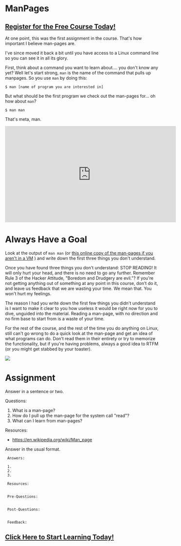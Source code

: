 # ManPages
##  [Register for the Free Course Today!](https://roppers.thinkific.com/courses/computing-fundamentals)
At one point, this was the first assignment in the course. That's how important I believe man-pages are. 

I've since moved it back a bit until you have access to a Linux command line so you can see it in all its glory.

First, think about a command you want to learn about.... you don't know any yet? Well let's start strong, ```man``` is the name of the command that pulls up manpages. So you use ```man``` by doing this:

```
$ man [name of program you are interested in]
```

But what should be the first program we check out the man-pages for... oh how about ```man```?

```
$ man man
```

That's meta, man. 

<iframe width="560" height="315" src="https://www.youtube.com/embed/kI1PWcTe0W4" title="YouTube video player" frameborder="0" allow="accelerometer; autoplay; clipboard-write; encrypted-media; gyroscope; picture-in-picture" allowfullscreen></iframe>

# Always Have a Goal

Look at the output of ```man man``` (or [this online copy of the man-pages if you aren't in a VM](https://man7.org/linux/man-pages/man1/man.1.html) ) and write down the first three things you don't understand. 

Once you have found three things you don't understand: STOP READING! It will only hurt your head, and there is no need to go any further. Remember Rule 3 of the Hacker Attitude, "Boredom and Drudgery are evil."? If you're not getting anything out of something at any point in this course, don't do it, and leave us feedback that we are wasting your time. We mean that. You won't hurt my feelings.

The reason I had you write down the first few things you didn't understand is I want to make it clear to you how useless it would be right now for you to dive, unguided into the material. Reading a man-page, with no direction and no firm base to start from is a waste of your time. 

For the rest of the course, and the rest of the time you do anything on Linux, still can't go wrong to do a quick look at the man-page and get an idea of what programs can do. Don't read them in their entirety or try to memorize the functionality, but if you're having problems, always a good idea to RTFM (or you might get stabbed by your toaster).

[<img src="https://imgs.xkcd.com/comics/rtfm.png">](https://xkcd.com/293/)

# Assignment

Answer in a sentence or two. 

Questions:

 1. What is a man-page?
 2. How do I pull up the man-page for the system call "read"?
 3. What can I learn from man-pages?

 Resources:

 * <https://en.wikipedia.org/wiki/Man_page>

Answer in the usual format.

```
 Answers:

 1.
 2.
 3.

 Resources:


 Pre-Questions:


 Post-Questions:


 Feedback:

```
##  [Click Here to Start Learning Today!](https://roppers.thinkific.com/courses/computing-fundamentals)
